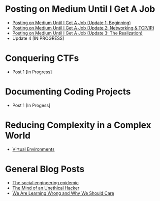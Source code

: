 # Posting on Medium Until I Get A Job

- [Posting on Medium Until I Get A Job (Update 1: Beginning)](https://medium.com/@dyang./posting-on-medium-until-i-get-a-security-job-update-1-beginning-294ba5411370)
- [Posting on Medium Until I Get A Job (Update 2: Networking & TCP/IP)](https://medium.com/@dyang./posting-on-medium-until-i-get-a-job-update-2-networking-tcp-ip-63aed0aef48b)
- [Posting on Medium Until I Get A Job (Update 3: The Realization)](https://medium.com/@dyang./posting-on-medium-until-i-get-a-job-update-3-the-realization-b1e3884a8821)
- Update 4 [IN PROGRESS]

# Conquering CTFs
- Post 1 [In Progress]

# Documenting Coding Projects
- Post 1 [In Progess]

# Reducing Complexity in a Complex World
- [Virtual Environments](https://medium.com/@dyang./reducing-complexity-in-a-complex-world-virtual-environments-bc51d08f5e80)

# General Blog Posts
- [The social engineering epidemic](https://short.sweet.pub/the-social-engineering-epidemic-babf5b127cb9)
- [The Mind of an Unethical Hacker](https://short.sweet.pub/the-mind-of-an-unethical-hacker-1b0d489ee717)
- [We Are Learning Wrong and Why We Should Care](https://medium.com/@dyang./we-are-learning-wrong-and-why-we-should-care-cc3aaba351c5)
